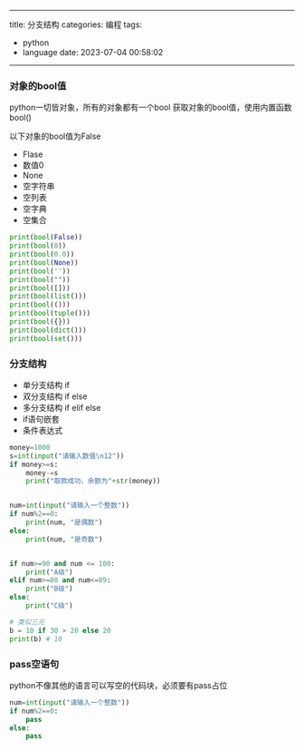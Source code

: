 
---
title: 分支结构
categories: 编程
tags:
  - python
  - language
date: 2023-07-04 00:58:02
---

### 对象的bool值
python一切皆对象，所有的对象都有一个bool
获取对象的bool值，使用内置函数 bool()

以下对象的bool值为False
- Flase
- 数值0
- None
- 空字符串
- 空列表
- 空字典
- 空集合
```python
print(bool(False))
print(bool(0))
print(bool(0.0))
print(bool(None))
print(bool(''))
print(bool(""))
print(bool([]))
print(bool(list()))
print(bool(()))
print(bool(tuple()))
print(bool({}))
print(bool(dict()))
print(bool(set()))
```

### 分支结构
- 单分支结构 if
- 双分支结构 if else
- 多分支结构 if elif else
- if语句嵌套
- 条件表达式

```python
money=1000
s=int(input("请输入数值\n12"))
if money>=s:
    money-=s
    print("取款成功，余额为"+str(money))


num=int(input("请输入一个整数"))
if num%2==0:
    print(num, "是偶数")
else:
    print(num, "是奇数")


if num>=90 and num <= 100:
    print("A级")
elif num>=80 and num<=89:
    print("B级")
else:
    print("C级")

# 类似三元
b = 10 if 30 > 20 else 20
print(b) # 10

```
### pass空语句

python不像其他的语言可以写空的代码块，必须要有pass占位

```python
num=int(input("请输入一个整数"))
if num%2==0:
    pass
else:
    pass

```